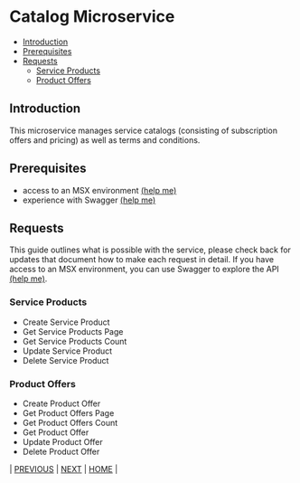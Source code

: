 # Catalog Microservice
* [Introduction](#introduction)
* [Prerequisites](#prerequisites)
* [Requests](#requests)
    * [Service Products](#service-products)
    * [Product Offers](#product-offers)


## Introduction
This microservice manages service catalogs (consisting of subscription offers and pricing) as well as terms and conditions.


## Prerequisites
* access to an MSX environment [(help me)](../01-msx-developer-program-basics/02-getting-access-to-an-msx-environment.md)
* experience with Swagger [(help me)](../01-msx-developer-program-basics/04-using-the-swagger-documentation.md)


## Requests
This guide outlines what is possible with the service, please check back for updates that document how to make each request in detail. If you have access to an MSX environment, you can use Swagger to explore the API [(help me)](#prerequisites).

### Service Products
* Create Service Product
* Get Service Products Page
* Get Service Products Count
* Update Service Product
* Delete Service Product

### Product Offers
* Create Product Offer
* Get Product Offers Page
* Get Product Offers Count
* Get Product Offer
* Update Product Offer
* Delete Product Offer


| [PREVIOUS](04-using-python-to-get-an-access-token-with-the-password-grant.md) | [NEXT](11-manage-microservice.md) | [HOME](../index.md#msx-platform-sdk) |


